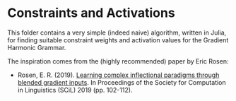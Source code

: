 # Constraints and Activations

This folder contains a very simple (indeed naive) algorithm, written in Julia, for finding suitable constraint weights and activation values for the Gradient Harmonic Grammar.

The inspiration comes from the (highly recommended) paper by Eric Rosen:

+ Rosen, E. R. (2019). [Learning complex inflectional paradigms through blended gradient inputs](https://www.aclweb.org/anthology/W19-0111.pdf). In Proceedings of the Society for Computation in Linguistics (SCiL) 2019 (pp. 102-112).
